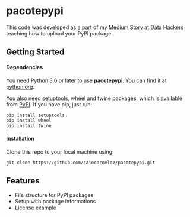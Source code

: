# pacotepypi
This code was developed as a part of my [Medium Story](https://medium.com/data-hackers/pypi-publicando-seu-primeiro-pacote-de7eb75db452) at [Data Hackers](https://datahackers.com.br/) teaching how to upload your PyPI package.

## Getting Started
#### Dependencies
You need Python 3.6 or later to use **pacotepypi**. You can find it at [python.org](https://www.python.org/).

You also need setuptools, wheel and twine packages, which is available from [PyPI](https://pypi.org). If you have pip, just run:
```
pip install setuptools
pip install wheel
pip install twine
```
#### Installation
Clone this repo to your local machine using:
```
git clone https://github.com/caiocarneloz/pacotepypi.git
```

## Features
- File structure for PyPI packages
- Setup with package informations
- License example
